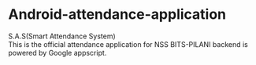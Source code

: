 # Android-attendance-application

S.A.S(Smart Attendance System)   
This is the official attendance application for NSS BITS-PILANI backend is powered by Google appscript.
